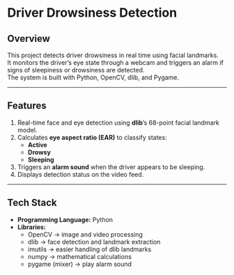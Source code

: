 # Driver Drowsiness Detection

##  Overview
This project detects driver drowsiness in real time using facial landmarks.  
It monitors the driver’s eye state through a webcam and triggers an alarm if signs of sleepiness or drowsiness are detected.  
The system is built with Python, OpenCV, dlib, and Pygame.

---

##  Features
1. Real-time face and eye detection using **dlib**’s 68-point facial landmark model.  
2. Calculates **eye aspect ratio (EAR)** to classify states:
   - **Active**  
   - **Drowsy**  
   - **Sleeping**  
3. Triggers an **alarm sound** when the driver appears to be sleeping.  
4. Displays detection status on the video feed.

---

##  Tech Stack
- **Programming Language:** Python  
- **Libraries:**  
  - OpenCV → image and video processing  
  - dlib → face detection and landmark extraction  
  - imutils → easier handling of dlib landmarks  
  - numpy → mathematical calculations  
  - pygame (mixer) → play alarm sound  
